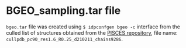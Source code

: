 # BGEO_sampling.tar file

`bgeo.tar` file was created using `$ idpconfgen bgeo -c` interface from
the culled list of structures obtained from the [PISCES repository](http://dunbrack.fccc.edu/PISCES.php),
file name: `cullpdb_pc90_res1.6_R0.25_d210211_chains9286`.
